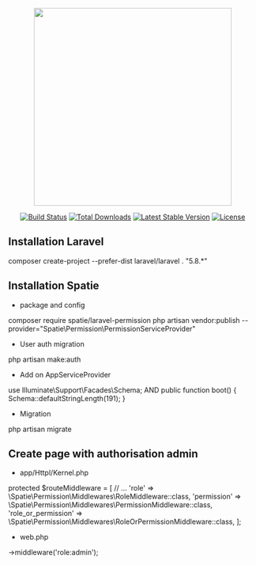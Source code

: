 <p align="center"><img src="https://res.cloudinary.com/dtfbvvkyp/image/upload/v1566331377/laravel-logolockup-cmyk-red.svg" width="400"></p>

<p align="center">
<a href="https://travis-ci.org/laravel/framework"><img src="https://travis-ci.org/laravel/framework.svg" alt="Build Status"></a>
<a href="https://packagist.org/packages/laravel/framework"><img src="https://poser.pugx.org/laravel/framework/d/total.svg" alt="Total Downloads"></a>
<a href="https://packagist.org/packages/laravel/framework"><img src="https://poser.pugx.org/laravel/framework/v/stable.svg" alt="Latest Stable Version"></a>
<a href="https://packagist.org/packages/laravel/framework"><img src="https://poser.pugx.org/laravel/framework/license.svg" alt="License"></a>
</p>

## Installation Laravel
composer create-project --prefer-dist laravel/laravel . "5.8.*"

## Installation Spatie

- package and config 

composer require spatie/laravel-permission
php artisan vendor:publish --provider="Spatie\Permission\PermissionServiceProvider"

- User auth migration

php artisan make:auth

 - Add on AppServiceProvider
 
use Illuminate\Support\Facades\Schema;
AND 
public function boot()
{
    Schema::defaultStringLength(191);
}
 
- Migration

php artisan migrate

## Create page with authorisation admin 

- app/Httpl/Kernel.php

protected $routeMiddleware = [
    // ...
    'role' => \Spatie\Permission\Middlewares\RoleMiddleware::class,
    'permission' => \Spatie\Permission\Middlewares\PermissionMiddleware::class,
    'role_or_permission' => \Spatie\Permission\Middlewares\RoleOrPermissionMiddleware::class,
];

- web.php

->middleware('role:admin');
